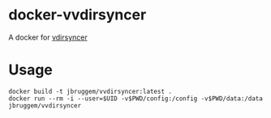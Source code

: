 # docker-vvdirsyncer

A docker for [vdirsyncer](https://github.com/pimutils/vdirsyncer)

# Usage

```
docker build -t jbruggem/vvdirsyncer:latest .
docker run --rm -i --user=$UID -v$PWD/config:/config -v$PWD/data:/data  jbruggem/vvdirsyncer
```